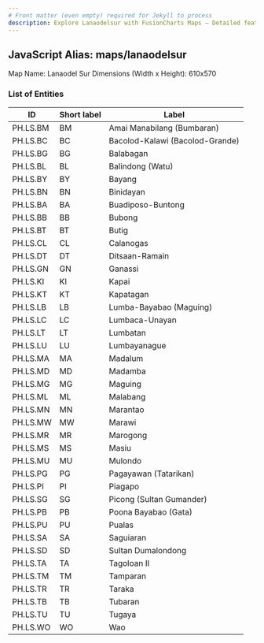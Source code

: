 ```yaml
---
# Front matter (even empty) required for Jekyll to process
description: Explore Lanaodelsur with FusionCharts Maps – Detailed features for seamless integration. Try now & enhance your data visualization today! 
---
```


## JavaScript Alias: maps/lanaodelsur

Map Name: Lanaodel Sur
Dimensions (Width x Height): 610x570





### List of Entities

ID | Short label | Label
---|---|---|
PH.LS.BM | BM | Amai Manabilang (Bumbaran)
PH.LS.BC | BC | Bacolod-Kalawi (Bacolod-Grande)
PH.LS.BG | BG | Balabagan
PH.LS.BL | BL | Balindong (Watu)
PH.LS.BY | BY | Bayang
PH.LS.BN | BN | Binidayan
PH.LS.BA | BA | Buadiposo-Buntong
PH.LS.BB | BB | Bubong
PH.LS.BT | BT | Butig
PH.LS.CL | CL | Calanogas
PH.LS.DT | DT | Ditsaan-Ramain
PH.LS.GN | GN | Ganassi
PH.LS.KI | KI | Kapai
PH.LS.KT | KT | Kapatagan
PH.LS.LB | LB | Lumba-Bayabao (Maguing)
PH.LS.LC | LC | Lumbaca-Unayan
PH.LS.LT | LT | Lumbatan
PH.LS.LU | LU | Lumbayanague
PH.LS.MA | MA | Madalum
PH.LS.MD | MD | Madamba
PH.LS.MG | MG | Maguing
PH.LS.ML | ML | Malabang
PH.LS.MN | MN | Marantao
PH.LS.MW | MW | Marawi
PH.LS.MR | MR | Marogong
PH.LS.MS | MS | Masiu
PH.LS.MU | MU | Mulondo
PH.LS.PG | PG | Pagayawan (Tatarikan)
PH.LS.PI | PI | Piagapo
PH.LS.SG | SG | Picong (Sultan Gumander)
PH.LS.PB | PB | Poona Bayabao (Gata)
PH.LS.PU | PU | Pualas
PH.LS.SA | SA | Saguiaran
PH.LS.SD | SD | Sultan Dumalondong
PH.LS.TA | TA | Tagoloan II
PH.LS.TM | TM | Tamparan
PH.LS.TR | TR | Taraka
PH.LS.TB | TB | Tubaran
PH.LS.TU | TU | Tugaya
PH.LS.WO | WO | Wao
